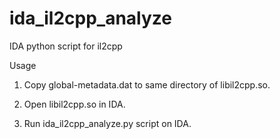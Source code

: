 # ida_il2cpp_analyze
IDA python script for il2cpp

Usage
1. Copy global-metadata.dat to same directory of libil2cpp.so.

2. Open libil2cpp.so in IDA.

3. Run ida_il2cpp_analyze.py script on IDA.
